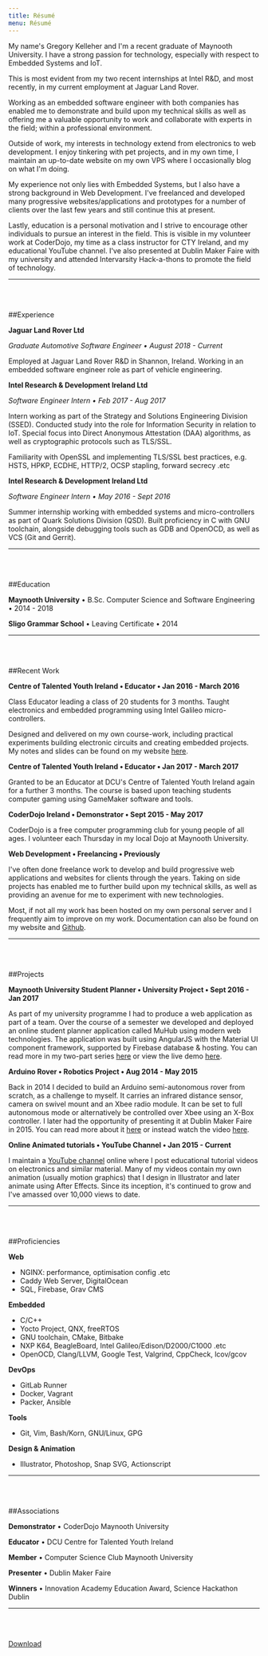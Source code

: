 ```yaml
---
title: Résumé
menu: Résumé
---
```


My name's Gregory Kelleher and I'm a recent graduate of Maynooth University. I have a strong passion for technology, especially with respect to Embedded Systems and IoT.

This is most evident from my two recent internships at Intel R&D, and most recently, in my current employment at Jaguar Land Rover.

Working as an embedded software engineer with both companies has enabled me to demonstrate and build upon my technical skills as well as offering me a valuable opportunity to work and collaborate with experts in the field; within a professional environment.

Outside of work, my interests in technology extend from electronics to web development. I enjoy tinkering with pet projects, and in my own time, I maintain an up-to-date website on my own VPS where I occasionally blog on what I'm doing.

My experience not only lies with Embedded Systems, but I also have a strong background in Web Development. I've freelanced and developed many progressive websites/applications and prototypes for a number of clients over the last few years and still continue this at present.

Lastly, education is a personal motivation and I strive to encourage other individuals to pursue an interest in the field. This is visible in my volunteer work at CoderDojo, my time as a class instructor for CTY Ireland, and my educational YouTube channel. I've also presented at Dublin Maker Faire with my university and attended Intervarsity Hack-a-thons to promote the field of technology.

---
<br></br>

##Experience

**Jaguar Land Rover Ltd** 

_Graduate Automotive Software Engineer • August 2018 - Current_

Employed at Jaguar Land Rover R&D in Shannon, Ireland. Working in an embedded software engineer role as part of vehicle engineering.

**Intel Research & Development Ireland Ltd**

_Software Engineer Intern • Feb 2017 - Aug 2017_

Intern working as part of the Strategy and Solutions Engineering Division (SSED). Conducted study into the role for Information Security in relation to IoT. Special focus into Direct Anonymous Attestation (DAA) algorithms, as well as cryptographic protocols such as TLS/SSL.

Familiarity with OpenSSL and implementing TLS/SSL best practices, e.g. HSTS, HPKP, ECDHE, HTTP/2, OCSP stapling, forward secrecy .etc

**Intel Research & Development Ireland Ltd** 

_Software Engineer Intern • May 2016 - Sept 2016_

Summer internship working with embedded systems and micro-controllers as part of Quark Solutions Division (QSD). Built proficiency in C with GNU toolchain, alongside debugging tools such as GDB and OpenOCD, as well as VCS (Git and Gerrit).

---
<br></br>

##Education

**Maynooth University** • B.Sc. Computer Science and Software Engineering • 2014 - 2018

**Sligo Grammar School** • Leaving Certificate • 2014 

---
<br></br>

##Recent Work

**Centre of Talented Youth Ireland • Educator • Jan 2016 - March 2016**

Class Educator leading a class of 20 students for 3 months. Taught electronics and embedded programming using Intel Galileo micro-controllers.

Designed and delivered on my own course-work, including practical experiments building electronic circuits and creating embedded projects. My notes and slides can be found on my website [here](https://gregorykelleher.com/gizmos_and_gadgets).

**Centre of Talented Youth Ireland • Educator • Jan 2017 - March 2017**

Granted to be an Educator at DCU's Centre of Talented Youth Ireland again for a further 3 months. The course is based upon teaching students computer gaming using GameMaker software and tools.

**CoderDojo Ireland • Demonstrator • Sept 2015 - May 2017**

CoderDojo is a free computer programming club for young people of all ages. I volunteer each Thursday in my local Dojo at Maynooth University.

**Web Development • Freelancing • Previously**

I've often done freelance work to develop and build progressive web applications and websites for clients through the years. Taking on side projects has enabled me to further build upon my technical skills, as well as providing an avenue for me to experiment with new technologies.

Most, if not all my work has been hosted on my own personal server and I frequently aim to improve on my work. Documentation can also be found on my website and [Github](https://github.com/gregorykelleher).

---
<br></br>

##Projects

**Maynooth University Student Planner • University Project • Sept 2016 - Jan 2017**

As part of my university programme I had to produce a web application as part of a team. Over the course of a semester we developed and deployed an online student planner application called MuHub using modern web technologies. The application was built using AngularJS with the Material UI component framework, supported by Firebase database & hosting. You can read more in my two-part series [here](http://www.gregorykelleher.com/blog/angularjs_project) or view the live demo
[here](https://cs353-project.firebaseapp.com).

**Arduino Rover • Robotics Project • Aug 2014 - May 2015**

Back in 2014 I decided to build an Arduino semi-autonomous rover from scratch, as a challenge to myself. It carries an infrared distance sensor, camera on swivel mount and an Xbee radio module. It can be set to full autonomous mode or alternatively be controlled over Xbee using an X-Box controller. I later had the opportunity of presenting it at Dublin Maker Faire in 2015. You can read more about it [here](https://gregorykelleher.com/robot_tut) or instead watch the video [here](https://www.youtube.com/watch?v=rv33IRn4F5Q).

**Online Animated tutorials • YouTube Channel • Jan 2015 - Current**

I maintain a [YouTube channel](https://www.youtube.com/user/Spokkam) online where I post educational tutorial videos on electronics and similar material. Many of my videos contain my own animation (usually motion graphics) that I design in Illustrator and later animate using After Effects. Since its inception, it's continued to grow and I've amassed over 10,000 views to date.

---
<br></br>

##Proficiencies

**Web**

+ NGINX: performance, optimisation config .etc
+ Caddy Web Server, DigitalOcean
+ SQL, Firebase, Grav CMS

**Embedded**

+ C/C++
+ Yocto Project, QNX, freeRTOS
+ GNU toolchain, CMake, Bitbake
+ NXP K64, BeagleBoard, Intel Galileo/Edison/D2000/C1000 .etc
+ OpenOCD, Clang/LLVM, Google Test, Valgrind, CppCheck, lcov/gcov

**DevOps**

+ GitLab Runner
+ Docker, Vagrant
+ Packer, Ansible

**Tools**

+ Git, Vim, Bash/Korn, GNU/Linux, GPG

**Design & Animation**

+ Illustrator, Photoshop, Snap SVG, Actionscript

---
<br></br>

##Associations

**Demonstrator** • CoderDojo Maynooth University

**Educator** • DCU Centre for Talented Youth Ireland

**Member** • Computer Science Club Maynooth University

**Presenter** • Dublin Maker Faire

**Winners** • Innovation Academy Education Award, Science Hackathon Dublin

---
<br></br>

<a href="/user/pages/03.resume/resume.pdf" download class="btn">Download</a> 

